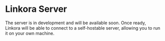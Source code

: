 # Linkora Server

The server is in development and will be available soon. Once ready, Linkora will be able to connect to a self-hostable server, allowing you to run it on your own machine.

